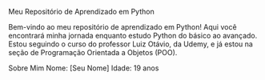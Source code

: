 
Meu Repositório de Aprendizado em Python 

Bem-vindo ao meu repositório de aprendizado em Python! Aqui você encontrará minha jornada enquanto estudo Python do básico ao avançado. Estou seguindo o curso do professor Luiz Otávio, da Udemy, e já estou na seção de Programação Orientada a Objetos (POO).

Sobre Mim
Nome: [Seu Nome]
Idade: 19 anos